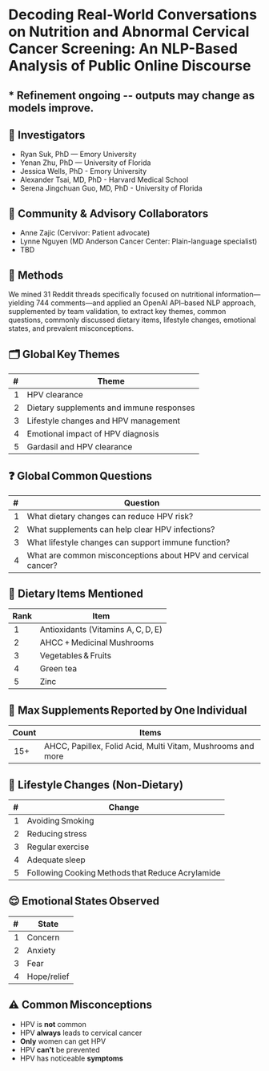 # Decoding Real-World Conversations on Nutrition and Abnormal Cervical Cancer Screening: An NLP-Based Analysis of Public Online Discourse
## * Refinement ongoing -- outputs may change as models improve.

## 👥 Investigators

- Ryan Suk, PhD — Emory University
- Yenan Zhu, PhD — University of Florida
- Jessica Wells, PhD - Emory University
- Alexander Tsai, MD, PhD - Harvard Medical School
- Serena Jingchuan Guo, MD, PhD - University of Florida

## 🤝 Community & Advisory Collaborators
- Anne Zajic (Cervivor: Patient advocate)
- Lynne Nguyen (MD Anderson Cancer Center: Plain-language specialist)
- TBD

## 🧠 Methods

We mined 31 Reddit threads specifically focused on nutritional information—yielding 744 comments—and applied an OpenAI API–based NLP approach, supplemented by team validation, to extract key themes, common questions, commonly discussed dietary items, lifestyle changes, emotional states, and prevalent misconceptions.


## 🗂️ Global Key Themes
| #  | Theme                                      |
| -- | ------------------------------------------ |
|  1 | HPV clearance                      |
|  2 | Dietary supplements and immune responses                             |
|  3 | Lifestyle changes and HPV management                          |
|  4 | Emotional impact of HPV diagnosis                    |
|  5 | Gardasil and HPV clearance |



## ❓ Global Common Questions
| #  | Question                                                      |
| -- | ------------------------------------------------------------- |
|  1 | What dietary changes can reduce HPV risk?                     |
|  2 | What supplements can help clear HPV infections?               |
|  3 | What lifestyle changes can support immune function?           |
|  4 | What are common misconceptions about HPV and cervical cancer? |


## 🥗 Dietary Items Mentioned
| Rank | Item                               |
| ---- | ---------------------------------- |
|  1   | Antioxidants (Vitamins A, C, D, E) |
|  2   | AHCC + Medicinal Mushrooms                      |
|  3   | Vegetables & Fruits                |
|  4   | Green tea                        |
|  5   | Zinc        |


## 💊 Max Supplements Reported by One Individual
| Count | Items                                                                                   |
| ----- | --------------------------------------------------------------------------------------- |
|  15+    | AHCC, Papillex, Folid Acid, Multi Vitam, Mushrooms and more |


## 🏃 Lifestyle Changes (Non‑Dietary)
| #  | Change                                           |
| -- | ------------------------------------------------ |
|  1 | Avoiding Smoking                                 |
|  2 | Reducing stress    |
|  3 | Regular exercise                   |
|  4 | Adequate sleep |
|  5 | Following Cooking Methods that Reduce Acrylamide |


## 😌 Emotional States Observed
| #  | State   |
| -- | ------- |
|  1 | Concern |
|  2 | Anxiety |
|  3 | Fear    |
|  4 | Hope/relief    |


## ⚠️ Common Misconceptions
- HPV is **not** common
- HPV **always** leads to cervical cancer
- **Only** women can get HPV
- HPV **can’t** be prevented
- HPV has noticeable **symptoms**






